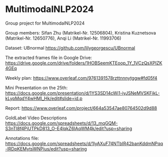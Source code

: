 # MultimodalNLP2024
Group project for MultimodalNLP2024

Group members:
Sifan Zhu (Matrikel-Nr. 12506804), Kristina Kuznetsova (Matrikel-Nr. 12650776), Anqi Li (Matrikel-Nr. 11993706)

Dataset: 
UBnormal
https://github.com/lilygeorgescu/UBnormal

The extracted frames file in Google Drive:
https://drive.google.com/drive/folders/1HOBSeemKTEoop_1Y_1VCzQsXPIZK4GEq

Weekly plan:
https://www.overleaf.com/9761391578rzttnnnytggw#fd05f4

Mini Presentation on the 25th:
https://docs.google.com/presentation/d/1YS3SD14cWi1-iyJSNeMVSKFikL-kLypMqdY4wHMI_Hk/edit#slide=id.p

Report:
https://www.overleaf.com/project/664a53547ae80764502d9d88

GoldLabel Video Descriptions
https://docs.google.com/spreadsheets/d/13_mqGQM-S3nTI8f4PiUTPkD813_O-E4lqkZ6lAqWM4k/edit?usp=sharing

Annotations file:
https://docs.google.com/spreadsheets/d/1lyAXuF74NTbIR42banKddmNPqq-lRDpKEMytsWNPius/edit?usp=sharing
